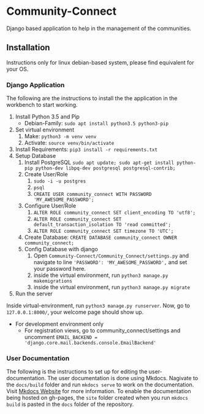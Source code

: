 # Community-Connect

Django based application to help in the management of the communities.

## Installation

Instructions only for linux debian-based system,
please find equivalent for your OS.

### Django Application

The following are the instructions to install the the application in the workbench to start working.

1. Install Python 3.5 and Pip
    - Debian-Family: `sudo apt install python3.5 python3-pip`
2. Set virtual environment
    1. Make: `python3 -m venv venv`
    2. Activate: `source venv/bin/activate`
3. Install Requirements: `pip3 install -r requirements.txt`
4. Setup Database
    1. Install PostgreSQL
    `sudo apt update; sudo apt-get install python-pip python-dev libpq-dev postgresql postgresql-contrib;`
    2. Create User/Role
        1. `sudo -i -u postgres`
        2. `psql`
        3. `CREATE USER community_connect WITH PASSWORD 'MY_AWESOME_PASSWORD';`
    3. Configure User/Role
        1. `ALTER ROLE community_connect SET client_encoding TO 'utf8';`
        2. `ALTER ROLE community_connect SET default_transaction_isolation TO 'read committed';`
        3. `ALTER ROLE community_connect SET timezone TO 'UTC';`
    4. Create Database: `CREATE DATABASE community_connect OWNER community_connect;`
    5. Config Database with django
        1. Open `Community-Connect/Community_Connect/settings.py` and navigate to line `'PASSWORD': 'MY_AWESOME_PASSWORD',` and set your password here.
        2. inside the virtual environment, run `python3 manage.py makemigrations`
        3. inside the virtual environment, run `python3 manage.py migrate`
5. Run the server

Inside virtual-environment, run `python3 manage.py runserver`.
Now, go to `127.0.0.1:8000/`, your welcome page should show up.

- For development environment only
  - For registration views, go to community_connect/settings and uncomment `EMAIL_BACKEND = 'django.core.mail.backends.console.EmailBackend'`

### User Documentation

The following is the instructions to set up for editing the user-documentation.
The user documentation is done using Mkdocs.
Nagivate to the `docs/build` folder and run `mkdocs serve` to work on the documentation.
Visit [Mkdocs Website](http://www.mkdocs.org) for more information.
To enable the documentation being hosted on gh-pages, the `site` folder created when you run `mkdocs build`
is pasted in the `docs` folder of the repository.
